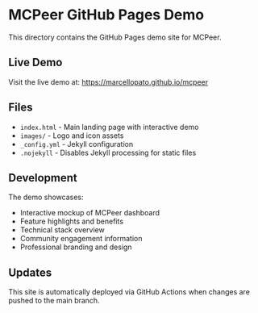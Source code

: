 # MCPeer GitHub Pages Demo

This directory contains the GitHub Pages demo site for MCPeer.

## Live Demo

Visit the live demo at: https://marcellopato.github.io/mcpeer

## Files

- `index.html` - Main landing page with interactive demo
- `images/` - Logo and icon assets
- `_config.yml` - Jekyll configuration
- `.nojekyll` - Disables Jekyll processing for static files

## Development

The demo showcases:
- Interactive mockup of MCPeer dashboard
- Feature highlights and benefits
- Technical stack overview
- Community engagement information
- Professional branding and design

## Updates

This site is automatically deployed via GitHub Actions when changes are pushed to the main branch.
